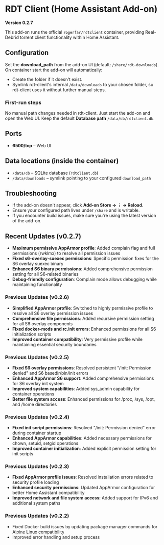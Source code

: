 # RDT Client (Home Assistant Add-on)

**Version 0.2.7**

This add-on runs the official `rogerfar/rdtclient` container, providing Real-Debrid torrent client functionality within Home Assistant.

## Configuration

Set the **download_path** from the add-on UI (default: `/share/rdt-downloads`).
On container start the add-on will automatically:

- Create the folder if it doesn't exist.
- Symlink rdt-client's internal `/data/downloads` to your chosen folder, so rdt-client
  uses it without further manual steps.

### First-run steps

No manual path changes needed in rdt-client. Just start the add-on and open the Web UI.
Keep the default **Database path** `/data/db/rdtclient.db`.

## Ports
- **6500/tcp** – Web UI

## Data locations (inside the container)
- `/data/db` – SQLite database (`rdtclient.db`)
- `/data/downloads` – symlink pointing to your configured `download_path`

## Troubleshooting
- If the add-on doesn't appear, click **Add-on Store → ⋮ → Reload**.
- Ensure your configured path lives under `/share` and is writable.
- If you encounter build issues, make sure you're using the latest version of the add-on.

## Recent Updates (v0.2.7)
- **Maximum permissive AppArmor profile**: Added complain flag and full permissions (rwklmx) to resolve all permission issues
- **Fixed s6-overlay-suexec permissions**: Specific permission fixes for the S6 overlay suexec binary
- **Enhanced S6 binary permissions**: Added comprehensive permission setting for all S6-related binaries
- **Debug-friendly configuration**: Complain mode allows debugging while maintaining functionality

### Previous Updates (v0.2.6)
- **Simplified AppArmor profile**: Switched to highly permissive profile to resolve all S6 overlay permission issues
- **Comprehensive file permissions**: Added recursive permission setting for all S6 overlay components
- **Fixed docker-mods and rc.init errors**: Enhanced permissions for all S6 initialization scripts
- **Improved container compatibility**: Very permissive profile while maintaining essential security boundaries

### Previous Updates (v0.2.5)
- **Fixed S6 overlay permissions**: Resolved persistent "/init: Permission denied" and S6 basedir/bin/init errors
- **Enhanced AppArmor S6 support**: Added comprehensive permissions for S6 overlay init system
- **Improved system capabilities**: Added sys_admin capability for container operations
- **Better file system access**: Enhanced permissions for /proc, /sys, /opt, and /home directories

### Previous Updates (v0.2.4)
- **Fixed init script permissions**: Resolved "/init: Permission denied" error during container startup
- **Enhanced AppArmor capabilities**: Added necessary permissions for chown, setuid, setgid operations
- **Improved container initialization**: Added explicit permission setting for init scripts

### Previous Updates (v0.2.3)
- **Fixed AppArmor profile issues**: Resolved installation errors related to security profile loading
- **Enhanced security permissions**: Updated AppArmor configuration for better Home Assistant compatibility
- **Improved network and file system access**: Added support for IPv6 and additional system paths

### Previous Updates (v0.2.2)
- Fixed Docker build issues by updating package manager commands for Alpine Linux compatibility
- Improved error handling and setup process
